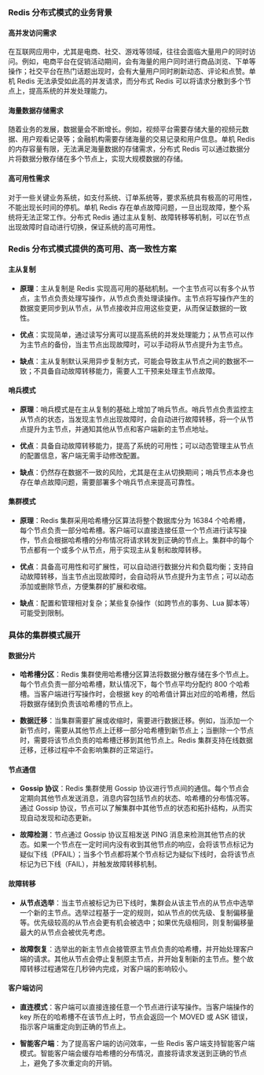 ### Redis 分布式模式的业务背景

#### 高并发访问需求

在互联网应用中，尤其是电商、社交、游戏等领域，往往会面临大量用户的同时访问。例如，电商平台在促销活动期间，会有海量的用户同时进行商品浏览、下单等操作；社交平台在热门话题出现时，会有大量用户同时刷新动态、评论和点赞。单机 Redis 无法承受如此高的并发请求，而分布式 Redis 可以将请求分散到多个节点上，提高系统的并发处理能力。

#### 海量数据存储需求

随着业务的发展，数据量会不断增长。例如，视频平台需要存储大量的视频元数据、用户观看记录等；金融机构需要存储海量的交易记录和用户信息。单机 Redis 的内存容量有限，无法满足海量数据的存储需求，分布式 Redis 可以通过数据分片将数据分散存储在多个节点上，实现大规模数据的存储。

#### 高可用性需求

对于一些关键业务系统，如支付系统、订单系统等，要求系统具有极高的可用性，不能出现长时间的停机。单机 Redis 存在单点故障问题，一旦出现故障，整个系统将无法正常工作。分布式 Redis 通过主从复制、故障转移等机制，可以在节点出现故障时自动进行切换，保证系统的高可用性。

### Redis 分布式模式提供的高可用、高一致性方案

#### 主从复制

- **原理**：主从复制是 Redis 实现高可用的基础机制。一个主节点可以有多个从节点，主节点负责处理写操作，从节点负责处理读操作。主节点将写操作产生的数据变更同步到从节点，从节点接收并应用这些变更，从而保证数据的一致性。

- **优点**：实现简单，通过读写分离可以提高系统的并发处理能力；从节点可以作为主节点的备份，当主节点出现故障时，可以手动将从节点提升为主节点。

- **缺点**：主从复制默认采用异步复制方式，可能会导致主从节点之间的数据不一致；不具备自动故障转移能力，需要人工干预来处理主节点故障。

#### 哨兵模式

- **原理**：哨兵模式是在主从复制的基础上增加了哨兵节点。哨兵节点负责监控主从节点的状态，当发现主节点出现故障时，会自动进行故障转移，将一个从节点提升为主节点，并通知其他从节点和客户端新的主节点地址。

- **优点**：具备自动故障转移能力，提高了系统的可用性；可以动态管理主从节点的配置信息，客户端无需手动修改配置。

- **缺点**：仍然存在数据不一致的风险，尤其是在主从切换期间；哨兵节点本身也存在单点故障问题，需要部署多个哨兵节点来提高可靠性。

#### 集群模式

- **原理**：Redis 集群采用哈希槽分区算法将整个数据库分为 16384 个哈希槽，每个节点负责一部分哈希槽。客户端可以直接连接任意一个节点进行读写操作，节点会根据哈希槽的分布情况将请求转发到正确的节点上。集群中的每个节点都有一个或多个从节点，用于实现主从复制和故障转移。

- **优点**：具备高可用性和可扩展性，可以自动进行数据分片和负载均衡；支持自动故障转移，当主节点出现故障时，会自动将从节点提升为主节点；可以动态添加或删除节点，方便集群的扩展和收缩。

- **缺点**：配置和管理相对复杂；某些复杂操作（如跨节点的事务、Lua 脚本等）可能受到限制。

### 具体的集群模式展开

#### 数据分片

- **哈希槽分区**：Redis 集群使用哈希槽分区算法将数据分散存储在多个节点上。每个节点负责一部分哈希槽，默认情况下，每个节点平均分配约 800 个哈希槽。当客户端进行写操作时，会根据 key 的哈希值计算出对应的哈希槽，然后将数据存储到负责该哈希槽的节点上。

- **数据迁移**：当集群需要扩展或收缩时，需要进行数据迁移。例如，当添加一个新节点时，需要从其他节点上迁移一部分哈希槽到新节点上；当删除一个节点时，需要将该节点负责的哈希槽迁移到其他节点上。Redis 集群支持在线数据迁移，迁移过程中不会影响集群的正常运行。

#### 节点通信

- **Gossip 协议**：Redis 集群使用 Gossip 协议进行节点间的通信。每个节点会定期向其他节点发送消息，消息内容包括节点的状态、哈希槽的分布情况等。通过 Gossip 协议，节点可以了解集群中其他节点的状态和拓扑结构，从而实现自动发现和动态更新。

- **故障检测**：节点通过 Gossip 协议互相发送 PING 消息来检测其他节点的状态。如果一个节点在一定时间内没有收到其他节点的响应，会将该节点标记为疑似下线（PFAIL）；当多个节点都将某个节点标记为疑似下线时，会将该节点标记为已下线（FAIL），并触发故障转移机制。

#### 故障转移

- **从节点选举**：当主节点被标记为已下线时，集群会从该主节点的从节点中选举一个新的主节点。选举过程基于一定的规则，如从节点的优先级、复制偏移量等。优先级较高的从节点会更有机会被选中；如果优先级相同，则复制偏移量最大的从节点会被优先考虑。

- **故障恢复**：选举出的新主节点会接管原主节点负责的哈希槽，并开始处理客户端的请求。其他从节点会停止复制原主节点，并开始复制新的主节点。整个故障转移过程通常在几秒钟内完成，对客户端的影响较小。

#### 客户端访问

- **直连模式**：客户端可以直接连接任意一个节点进行读写操作。当客户端操作的 key 所在的哈希槽不在该节点上时，节点会返回一个 MOVED 或 ASK 错误，指示客户端重定向到正确的节点上。

- **智能客户端**：为了提高客户端的访问效率，一些 Redis 客户端支持智能客户端模式。智能客户端会缓存哈希槽的分布情况，直接将请求发送到正确的节点上，避免了多次重定向的开销。
